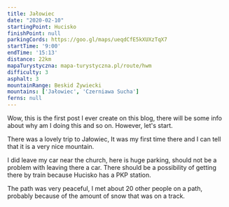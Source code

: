 ```yaml
---
title: Jałowiec
date: "2020-02-10"
startingPoint: Hucisko
finishPoint: null
parkingCords: https://goo.gl/maps/ueqdCfE5kXUXzTqX7
startTime: '9:00'
endTime: '15:13'
distance: 22km
mapaTurystyczna: mapa-turystyczna.pl/route/hwm
difficulty: 3
asphalt: 3
mountainRange: Beskid Żywiecki
mountains: ['Jałowiec', 'Czerniawa Sucha']
ferns: null
---
```


Wow, this is the first post I ever create on this blog,
there will be some info about why am I doing this and so on. However, let's start.

There was a lovely trip to Jałowiec, It was my first time there and I can tell that it is a very nice mountain.

I did leave my car near the church, here is huge parking, should not be a problem with leaving there a car. There should be a possibility of getting there by train because Hucisko has a PKP station.

The path was very peaceful, I met about 20 other people on a path, probably because of the amount of snow that was on a track.
